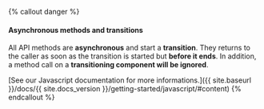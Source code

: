 {% callout danger %}
#### Asynchronous methods and transitions

All API methods are **asynchronous** and start a **transition**. They returns to the caller as soon as the transition is started but **before it ends**. In addition, a method call on a **transitioning component will be ignored**.

[See our Javascript documentation for more informations.]({{ site.baseurl }}/docs/{{ site.docs_version }}/getting-started/javascript/#content)
{% endcallout %}
